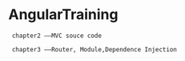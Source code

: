 # AngularTraining


` chapter2 ——MVC souce code`

` chapter3 ——Router, Module,Dependence Injection`
